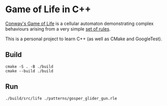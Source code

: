 # Game of Life in C++

[Conway's Game of Life](https://en.wikipedia.org/wiki/Conway%27s_Game_of_Life) is a cellular automaton demonstrating complex behaviours arising from a very simple [set of rules](https://en.wikipedia.org/wiki/Conway%27s_Game_of_Life#Rules).

This is a personal project to learn C++ (as well as CMake and GoogleTest).

## Build

    cmake -S . -B ./build
    cmake --build ./build

## Run

    ./build/src/life ./patterns/gosper_glider_gun.rle
